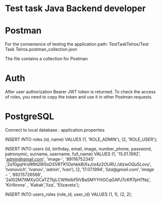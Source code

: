 # Test task Java Backend developer

# Postman

For the convenience of testing the application 
path: TestTaskTelros/Test Task Telros.postman_collection.json

The file contains a collection for Postman

# Auth
After user authorization Bearer JWT token is returned.
To check the access of roles, you need to copy the token and use it in other Postman requests.

# PostgreSQL

Connect to local database : application.properties

INSERT INTO roles (id, name)
VALUES (1, 'ROLE_ADMIN'),
(2, 'ROLE_USER');

INSERT INTO users (id, birthday, email, image, number_phone, password, patronymic, surname, username, full_name)
VALUES   (1, '15.01.1992', 'admin@gmail.com', 'image-', '89116752345' ,'$2a$10$gqHrslMttQWSsDSVRTK1OehkkBiXsJ/a4z2OURU./dizwOQu5Lovu','Ivanovich' , 'Ivanov','admin', 'Ivan'),
(2, '17.07.1994', 'liza@gmail.com', 'image-', '89215726566', '$2a$10$2M7ltMXyOCaTZ7bjLCWtfeIbf5lVBaSMYYHOCqGAPJ7cKff7pH7Nq', 'Kirillovna' , 'Kabak','liza', 'Elizaveta');

INSERT INTO users_roles (role_id, user_id)
VALUES (1, 1),
(2, 2);








